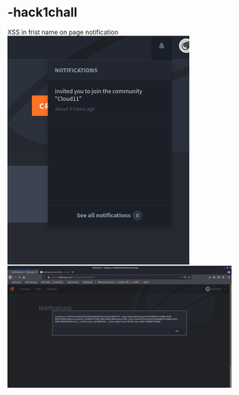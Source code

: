 # -hack1chall
XSS in frist name on page notification
![1](/Screenshot_2020-11-12%20Your%20tournaments%20-%20Challonge.png)
![2](/Screenshot_2020-11-12_08-35-57.png)
